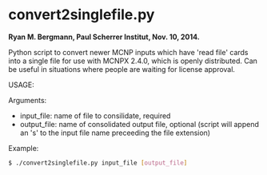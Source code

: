 convert2singlefile.py
========
**Ryan M. Bergmann, Paul Scherrer Institut, Nov. 10, 2014.**

Python script to convert newer MCNP inputs which have 'read file' cards into a single file for use with MCNPX 2.4.0, which is openly distributed. Can be useful in situations where people are waiting for license approval.

USAGE:

Arguments:
- input_file:   name of file to consilidate, required
- output_file:  name of consolidated output file, optional (script will append an 's' to the input file name preceeding the file extension)

Example:
``` bash
$ ./convert2singlefile.py input_file [output_file]
```